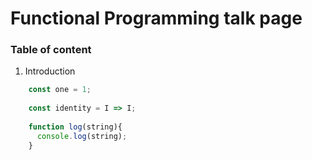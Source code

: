 #  Functional Programming talk page

### Table of content

1. Introduction

```javascript
    const one = 1;
    
    const identity = I => I;
    
    function log(string){
      console.log(string);
    }
```
